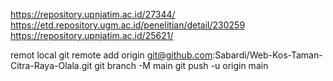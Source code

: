 https://repository.upnjatim.ac.id/27344/
https://etd.repository.ugm.ac.id/penelitian/detail/230259
https://repository.upnjatim.ac.id/25621/

remot local 
git remote add origin git@github.com:Sabardi/Web-Kos-Taman-Citra-Raya-Olala.git
git branch -M main
git push -u origin main
